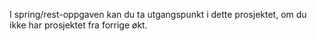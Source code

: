 I spring/rest-oppgaven kan du ta utgangspunkt i dette prosjektet, om du ikke har prosjektet fra forrige økt.